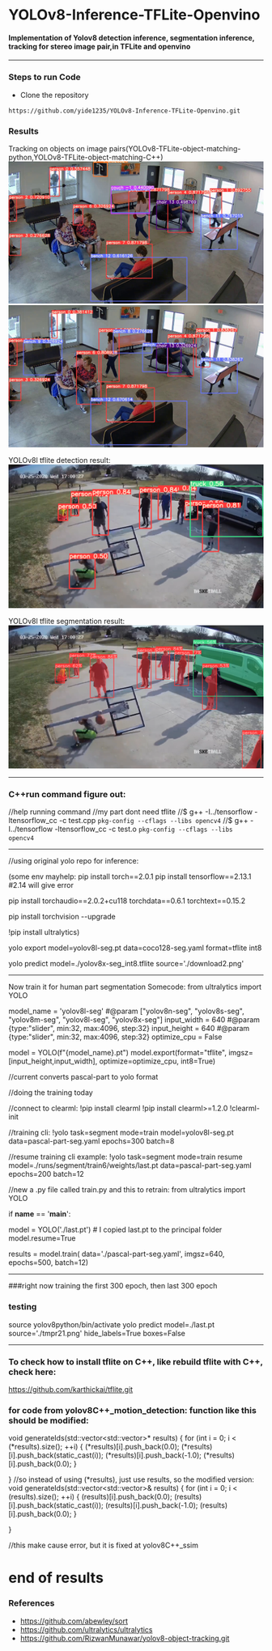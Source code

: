 # YOLOv8-Inference-TFLite-Openvino

#### Implementation of Yolov8 detection inference, segmentation inference, tracking for stereo image pair,in TFLite and openvino

-------
### Steps to run Code

- Clone the repository
```
https://github.com/yide1235/YOLOv8-Inference-TFLite-Openvino.git
```
### Results
Tracking on objects on image pairs(YOLOv8-TFLite-object-matching-python,YOLOv8-TFLite-object-matching-C++)
![](./assets/1.jpg)
![](./assets/2.jpg)

YOLOv8l tflite detection result:
![](./assets/3.png)

YOLOv8l tflite segmentation result:
![](./assets/4.png)

-------

### C++run command figure out:
//help running command
//my part dont need tflite
//$ g++ -I../tensorflow -ltensorflow_cc -c test.cpp `pkg-config --cflags --libs opencv4`
//$ g++ -I../tensorflow -ltensorflow_cc -c test.o `pkg-config --cflags --libs 
opencv4`

-------


//using original yolo repo for inference:

(some env mayhelp: pip install torch==2.0.1
pip install tensorflow==2.13.1 #2.14 will give error

pip install torchaudio==2.0.2+cu118 torchdata==0.6.1 torchtext==0.15.2

pip install torchvision --upgrade

!pip install ultralytics)

yolo export model=yolov8l-seg.pt data=coco128-seg.yaml format=tflite int8

yolo predict model=./yolov8x-seg_int8.tflite source='./download2.png'

-------

Now train it for human part segmentation
Somecode: from ultralytics import YOLO

model_name = 'yolov8l-seg' #@param ["yolov8n-seg", "yolov8s-seg", "yolov8m-seg", "yolov8l-seg", "yolov8x-seg"]
input_width = 640 #@param {type:"slider", min:32, max:4096, step:32}
input_height = 640 #@param {type:"slider", min:32, max:4096, step:32}
optimize_cpu = False

model = YOLO(f"{model_name}.pt") 
model.export(format="tflite", imgsz=[input_height,input_width], optimize=optimize_cpu, int8=True)

//current converts pascal-part to yolo format

//doing the training today

//connect to clearml: !pip install clearml
!pip install clearml>=1.2.0
!clearml-init


//training cli: !yolo task=segment mode=train model=yolov8l-seg.pt data=pascal-part-seg.yaml epochs=300 batch=8

//resume training cli example: !yolo task=segment mode=train resume model=./runs/segment/train6/weights/last.pt data=pascal-part-seg.yaml epochs=200 batch=12 

//new a .py file called train.py and this to retrain:
from ultralytics import YOLO

if __name__ == '__main__':
  
  model = YOLO('./last.pt') # I copied last.pt to the principal folder
  model.resume=True

  results = model.train(
    data='./pascal-part-seg.yaml',
    imgsz=640,
    epochs=500,
    batch=12)

-------

###right now training the first 300 epoch, then last 300 epoch
### testing
source yolov8python/bin/activate
yolo predict model=./last.pt source='./tmpr21.png' hide_labels=True boxes=False

-------


### To check how to install tflite on C++, like rebuild tflite with C++, check here:
https://github.com/karthickai/tflite.git

### for code from yolov8C++_motion_detection: function like this should be modified:
void generateIds(std::vector<std::vector<float>>* results) {
    for (int i = 0; i < (*results).size(); ++i) {
      (*results)[i].push_back(0.0);
      (*results)[i].push_back(static_cast<float>(i));
      (*results)[i].push_back(-1.0);
      (*results)[i].push_back(0.0);
    }
    
}
//so instead of using (*results), just use results, so the modified version:
void generateIds(std::vector<std::vector<float>>& results) {
    for (int i = 0; i < (results).size(); ++i) {
      (results)[i].push_back(0.0);
      (results)[i].push_back(static_cast<float>(i));
      (results)[i].push_back(-1.0);
      (results)[i].push_back(0.0);
    }
    
}

//this make cause error, but it is fixed at yolov8C++_ssim

# end of results

### References
- https://github.com/abewley/sort
- https://github.com/ultralytics/ultralytics
- https://github.com/RizwanMunawar/yolov8-object-tracking.git





